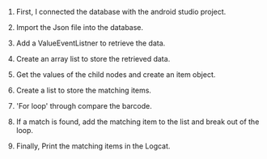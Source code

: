 1. First, I connected the database with the android studio project.

2. Import the Json file into the database.
3. Add a ValueEventListner to retrieve the data.
4. Create an array list to store the retrieved data.
5. Get the values of the child nodes and create an item object.
6. Create a list to store the matching items.
7. 'For loop' through compare the barcode.
8. If a match is found, add the matching item to the list and break out of the loop.
9. Finally, Print the matching items in the Logcat.

